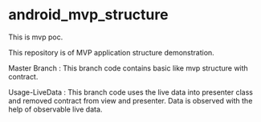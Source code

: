 # android_mvp_structure
This is mvp poc.

This repository is of MVP application structure demonstration.

Master Branch : This branch code contains basic like mvp structure with contract.

Usage-LiveData : This branch code uses the live data into presenter class and removed contract from view and presenter. Data is observed with the help of observable live data.

